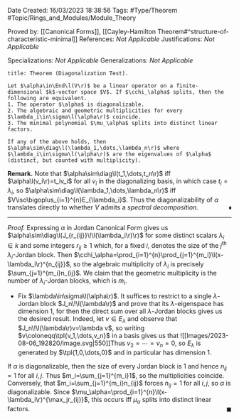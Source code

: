 <div class="topSpace"></div>

Date Created: 16/03/2023 18:38:56
Tags: #Type/Theorem #Topic/Rings_and_Modules/Module_Theory

Proved by: [[Canonical Forms]], [[Cayley-Hamilton Theorem#^structure-of-characteristic-minimal]]
References: <i>Not Applicable</i>
Justifications: <i>Not Applicable</i>

Specializations: <i>Not Applicable</i>
Generalizations: <i>Not Applicable</i>

``` ad-Theorem
title: Theorem (Diagonalization Test).

Let $\alpha\in\End\l(V\r)$ be a linear operator on a finite-dimensional $k$-vector space $V$. If $\cchi_\alpha$ splits, then the following are equivalent.
1. The operator $\alpha$ is diagonalizable.
2. The algebraic and geometric multiplicities for every $\lambda_i\in\sigma\l(\alpha\r)$ coincide.
3. The minimal polynomial $\mu_\alpha$ splits into distinct linear factors.

If any of the above holds, then $\alpha\sim\diag\l(\lambda_1,\dots,\lambda_n\r)$ where $\lambda_i\in\sigma\l(\alpha\r)$ are the eigenvalues of $\alpha$ (distinct, but counted with multiplicity).

```

<b>Remark.</b> Note that $\alpha\sim\diag\l(t_1,\dots,t_n\r)$ iff $\alpha\l(v_i\r)=t_iv_i$ for all $v_i$ in the diagonalizing basis, in which case $t_i=\lambda_i$, so $\alpha\sim\diag\l(\lambda_1,\dots,\lambda_n\r)$ iff $V\iso\bigoplus_{i=1}^{n}E_{\lambda_i}$. Thus the diagonalizability of $\alpha$ translates directly to whether $V$ admits a <i>spectral decomposition</i>.<span style="float:right;">$\blacklozenge$</span>

---

<i>Proof.</i> Expressing $\alpha$ in Jordan Canonical Form gives us $\alpha\sim\diag\l(J_{r_{ij}}\!\l(\lambda_i\r)\r)$ for some distinct scalars $\lambda_i\in k$ and some integers $r_{ij}\geq1$ which, for a fixed $i$, denotes the size of the $j^\textrm{th}$ $\lambda_i$-Jordan block. Then $\cchi_\alpha=\prod_{i=1}^{n}\prod_{j=1}^{m_i}\l(x-\lambda_i\r)^{n_{ij}}$, so the algebraic multiplicity of $\lambda_i$ is precisely $\sum_{j=1}^{m_i}n_{ij}$. We claim that the geometric multiplicity is the number of $\lambda_i$-Jordan blocks, which is $m_i$.
* Fix $\lambda\in\sigma\l(\alpha\r)$. It suffices to restrict to a single $\lambda$-Jordan block $J_n\!\l(\lambda\r)$ and prove that its $\lambda$-eigenspace has dimension $1$, for then the direct sum over all $\lambda$-Jordan blocks gives us the desired result. Indeed, let $v\in E_\lambda$ and observe that $J_n\!\l(\lambda\r)v=\lambda v$, so writing $v\coloneqq\tpl{v_1,\dots,v_n}$ in a basis gives us that
![[Images/2023-08-06_192820/image.svg|550]]Thus $v_2=\cdots=v_n=0$, so $E_\lambda$ is generated by $\tpl{1,0,\dots,0}$ and in particular has dimension $1$.

If $\alpha$ is diagonalizable, then the size of every Jordan block is $1$ and hence $n_{ij}=1$ for all $i,j$. Thus $m_i=\sum_{j=1}^{m_i}1$, so the multiplicities coincide. Conversely, that $m_i=\sum_{j=1}^{m_i}n_{ij}$ forces $n_{ij}=1$ for all $i,j$, so $\alpha$ is diagonalizable. Since $\mu_\alpha=\prod_{i=1}^{n}\l(x-\lambda_i\r)^{\max_jr_{ij}}$, this occurs iff $\mu_\alpha$ splits into distinct linear factors.<span style="float:right;">$\blacksquare$</span>
